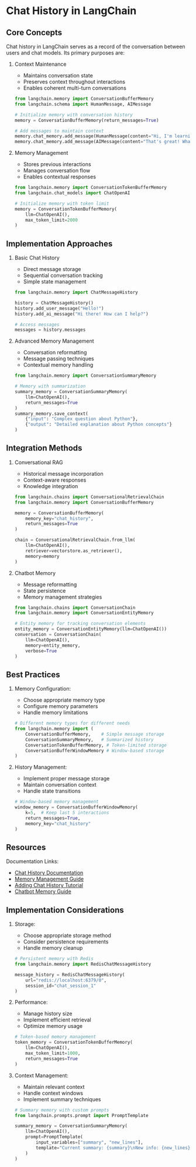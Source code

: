 # Chat History in LangChain

## Core Concepts

Chat history in LangChain serves as a record of the conversation between users and chat models. Its primary purposes are:

1. Context Maintenance
   - Maintains conversation state
   - Preserves context throughout interactions
   - Enables coherent multi-turn conversations
   
   ```python
   from langchain.memory import ConversationBufferMemory
   from langchain.schema import HumanMessage, AIMessage

   # Initialize memory with conversation history
   memory = ConversationBufferMemory(return_messages=True)
   
   # Add messages to maintain context
   memory.chat_memory.add_message(HumanMessage(content="Hi, I'm learning about Python."))
   memory.chat_memory.add_message(AIMessage(content="That's great! What would you like to know?"))
   ```

2. Memory Management
   - Stores previous interactions
   - Manages conversation flow
   - Enables contextual responses
   
   ```python
   from langchain.memory import ConversationTokenBufferMemory
   from langchain.chat_models import ChatOpenAI

   # Initialize memory with token limit
   memory = ConversationTokenBufferMemory(
       llm=ChatOpenAI(),
       max_token_limit=2000
   )
   ```

## Implementation Approaches

1. Basic Chat History
   - Direct message storage
   - Sequential conversation tracking
   - Simple state management
   
   ```python
   from langchain.memory import ChatMessageHistory
   
   history = ChatMessageHistory()
   history.add_user_message("Hello!")
   history.add_ai_message("Hi there! How can I help?")
   
   # Access messages
   messages = history.messages
   ```

2. Advanced Memory Management
   - Conversation reformatting
   - Message passing techniques
   - Contextual memory handling
   
   ```python
   from langchain.memory import ConversationSummaryMemory
   
   # Memory with summarization
   summary_memory = ConversationSummaryMemory(
       llm=ChatOpenAI(),
       return_messages=True
   )
   summary_memory.save_context(
       {"input": "Complex question about Python"},
       {"output": "Detailed explanation about Python concepts"}
   )
   ```

## Integration Methods

1. Conversational RAG
   - Historical message incorporation
   - Context-aware responses
   - Knowledge integration
   
   ```python
   from langchain.chains import ConversationalRetrievalChain
   from langchain.memory import ConversationBufferMemory
   
   memory = ConversationBufferMemory(
       memory_key="chat_history",
       return_messages=True
   )
   
   chain = ConversationalRetrievalChain.from_llm(
       llm=ChatOpenAI(),
       retriever=vectorstore.as_retriever(),
       memory=memory
   )
   ```

2. Chatbot Memory
   - Message reformatting
   - State persistence
   - Memory management strategies
   
   ```python
   from langchain.chains import ConversationChain
   from langchain.memory import ConversationEntityMemory
   
   # Entity memory for tracking conversation elements
   entity_memory = ConversationEntityMemory(llm=ChatOpenAI())
   conversation = ConversationChain(
       llm=ChatOpenAI(),
       memory=entity_memory,
       verbose=True
   )
   ```

## Best Practices

1. Memory Configuration:
   - Choose appropriate memory type
   - Configure memory parameters
   - Handle memory limitations
   
   ```python
   # Different memory types for different needs
   from langchain.memory import (
       ConversationBufferMemory,    # Simple message storage
       ConversationSummaryMemory,   # Summarized history
       ConversationTokenBufferMemory, # Token-limited storage
       ConversationBufferWindowMemory # Window-based storage
   )
   ```

2. History Management:
   - Implement proper message storage
   - Maintain conversation context
   - Handle state transitions
   
   ```python
   # Window-based memory management
   window_memory = ConversationBufferWindowMemory(
       k=5,  # Keep last 5 interactions
       return_messages=True,
       memory_key="chat_history"
   )
   ```

## Resources

Documentation Links:
- [Chat History Documentation](https://python.langchain.com/docs/concepts/chat_history/)
- [Memory Management Guide](https://python.langchain.com/v0.1/docs/use_cases/chatbots/memory_management/)
- [Adding Chat History Tutorial](https://python.langchain.com/docs/how_to/qa_chat_history_how_to/)
- [Chatbot Memory Guide](https://python.langchain.com/docs/how_to/chatbots_memory/)

## Implementation Considerations

1. Storage:
   - Choose appropriate storage method
   - Consider persistence requirements
   - Handle memory cleanup
   
   ```python
   # Persistent memory with Redis
   from langchain.memory import RedisChatMessageHistory
   
   message_history = RedisChatMessageHistory(
       url="redis://localhost:6379/0",
       session_id="chat_session_1"
   )
   ```

2. Performance:
   - Manage history size
   - Implement efficient retrieval
   - Optimize memory usage
   
   ```python
   # Token-based memory management
   token_memory = ConversationTokenBufferMemory(
       llm=ChatOpenAI(),
       max_token_limit=1000,
       return_messages=True
   )
   ```

3. Context Management:
   - Maintain relevant context
   - Handle context windows
   - Implement summary techniques
   
   ```python
   # Summary memory with custom prompts
   from langchain.prompts.prompt import PromptTemplate
   
   summary_memory = ConversationSummaryMemory(
       llm=ChatOpenAI(),
       prompt=PromptTemplate(
           input_variables=["summary", "new_lines"],
           template="Current summary: {summary}\nNew info: {new_lines}\nUpdated summary:"
       )
   )